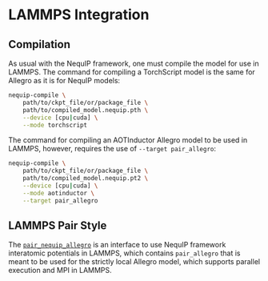 # LAMMPS Integration

## Compilation

As usual with the NequIP framework, one must compile the model for use in LAMMPS. The command for compiling a TorchScript model is the same for Allegro as it is for NequIP models:
```bash
nequip-compile \
    path/to/ckpt_file/or/package_file \
    path/to/compiled_model.nequip.pth \
    --device [cpu|cuda] \
    --mode torchscript
```
The command for compiling an AOTInductor Allegro model to be used in LAMMPS, however, requires the use of `--target pair_allegro`:
```bash
nequip-compile \
    path/to/ckpt_file/or/package_file \
    path/to/compiled_model.nequip.pt2 \
    --device [cpu|cuda] \
    --mode aotinductor \
    --target pair_allegro
```

## LAMMPS Pair Style

The [`pair_nequip_allegro`](https://github.com/mir-group/pair_nequip_allegro) is an interface to use NequIP framework interatomic potentials in LAMMPS, which contains `pair_allegro` that is meant to be used for the strictly local Allegro model, which supports parallel execution and MPI in LAMMPS.
